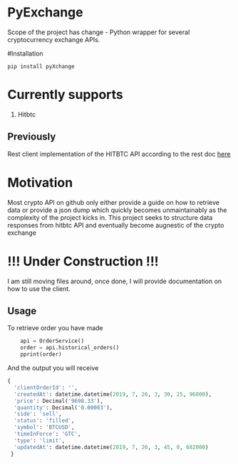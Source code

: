 # PyExchange
Scope of the project has change - Python wrapper for several cryptocurrency exchange APIs.

#Installation
```
pip install pyXchange
```

# Currently supports
1. Hitbtc

## Previously
Rest client implementation of the HITBTC API according to the rest doc <a href="https://api.hitbtc.com/">here</a>

# Motivation
Most crypto API on github only either provide a guide on how to retrieve data or provide a json dump which quickly becomes unmaintainably as the complexity of the project kicks in. This project seeks to structure data responses from hitbtc API and eventually become augnestic of the crypto exchange  

# !!! Under Construction !!!
I am still moving files around, once done, I will provide documentation on how to use the client. 

##  Usage
To retrieve order you have made

```python
    api = OrderService()
    order = api.historical_orders()
    pprint(order)
```

And the output you will receive
```python
{
  'clientOrderId': '',
  'createdAt': datetime.datetime(2019, 7, 26, 3, 30, 25, 96000),
  'price': Decimal('9698.33'),
  'quantity': Decimal('0.00003'),
  'side': 'sell',
  'status': 'filled',
  'symbol': 'BTCUSD',
  'timeInForce': 'GTC',
  'type': 'limit',
  'updatedAt': datetime.datetime(2019, 7, 26, 3, 45, 0, 682000)
 }
```
